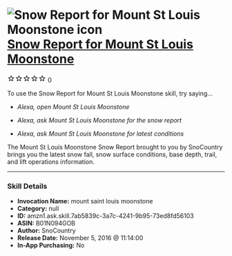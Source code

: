 # &nbsp;<img src="skill_icon" alt="Snow Report for Mount St Louis Moonstone icon" width="36"> [Snow Report for Mount St Louis Moonstone](http://alexa.amazon.com/#skills/amzn1.ask.skill.7ab5839c-3a7c-4241-9b95-73ed8fd56103)
![0 stars](../../images/ic_star_border_black_18dp_1x.png)![0 stars](../../images/ic_star_border_black_18dp_1x.png)![0 stars](../../images/ic_star_border_black_18dp_1x.png)![0 stars](../../images/ic_star_border_black_18dp_1x.png)![0 stars](../../images/ic_star_border_black_18dp_1x.png) 0

To use the Snow Report for Mount St Louis Moonstone skill, try saying...

* *Alexa, open Mount St Louis Moonstone*

* *Alexa, ask Mount St Louis Moonstone for the snow report*

* *Alexa, ask Mount St Louis Moonstone for latest conditions*

The Mount St Louis Moonstone Snow Report brought to you by SnoCountry brings you the latest snow fall, snow surface conditions,  base depth, trail, and lift operations information.

***

### Skill Details

* **Invocation Name:** mount saint louis moonstone
* **Category:** null
* **ID:** amzn1.ask.skill.7ab5839c-3a7c-4241-9b95-73ed8fd56103
* **ASIN:** B01N094GOB
* **Author:** SnoCountry
* **Release Date:** November 5, 2016 @ 11:14:00
* **In-App Purchasing:** No

